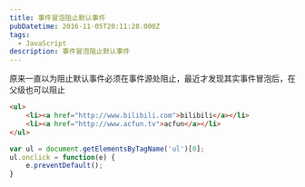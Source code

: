 ```yaml
---
title: 事件冒泡阻止默认事件
pubDatetime: 2016-11-05T20:11:28.000Z
tags:
  - JavaScript
description: 事件冒泡阻止默认事件
---
```


原来一直以为阻止默认事件必须在事件源处阻止，最近才发现其实事件冒泡后，在父级也可以阻止

```html
<ul>
	<li><a href="http://www.bilibili.com">bilibili</a></li>
	<li><a href="http://www.acfun.tv">acfun</a></li>
</ul>
```

```javascript
var ul = document.getElementsByTagName('ul')[0];
ul.onclick = function(e) {
	e.preventDefault();
}
```
